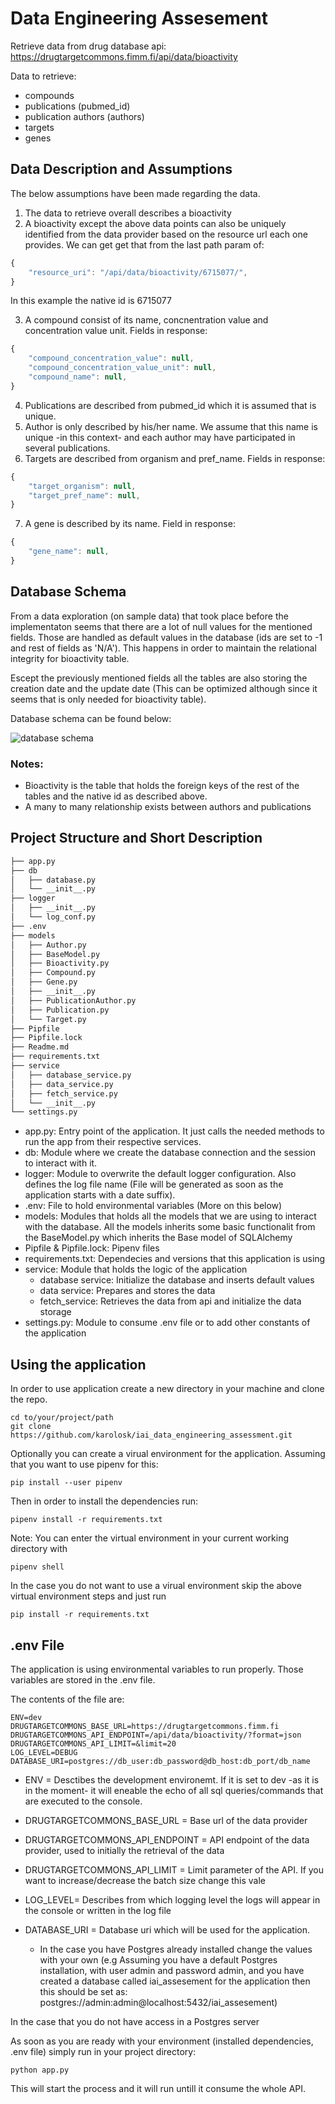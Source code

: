 # Data Engineering Assesement

Retrieve data from drug database api: https://drugtargetcommons.fimm.fi/api/data/bioactivity

Data to retrieve:

* compounds
* publications (pubmed_id)
* publication authors (authors)
* targets
* genes

## Data Description and Assumptions 

The below assumptions have been made regarding the data.

1. The data to retrieve overall describes a bioactivity
2. A bioactivity except the above data points can also be uniquely identified from the data provider based on the resource url each one provides. We can get get that from the last path param of: 
```javascript
{
    "resource_uri": "/api/data/bioactivity/6715077/",
}
```
In this example the native id is 6715077

3. A compound consist of its name, concnentration value and concentration value unit. Fields in response:
```javascript
{
    "compound_concentration_value": null,
    "compound_concentration_value_unit": null,
    "compound_name": null,
}
```
4. Publications are described from pubmed_id which it is assumed that is unique.
5. Author is only described by his/her name. We assume that this name is unique -in this context- and each author may have participated in several publications.
6. Targets are described from organism and pref_name. Fields in response:
```javascript
{
    "target_organism": null,
    "target_pref_name": null,
}
```
7. A gene is described by its name. Field in response:
```javascript
{
    "gene_name": null,
}
```


## Database Schema

From a data exploration (on sample data) that took place before the implementaton seems that there are a lot of null values for the mentioned fields. Those are handled as default values in the database (ids are set to -1 and rest of fields as 'N/A'). This happens in order to maintain the relational integrity for bioactivity table.

Escept the previously mentioned fields all the tables are also storing the creation date and the update date (This can be optimized although since it seems that is only needed for bioactivity table).

Database schema can be found below:

![database schema](https://user-images.githubusercontent.com/25746825/79562783-3cc16f80-80b4-11ea-84cf-14ebed2a384c.png "Database Schema")

### Notes:
* Bioactivity is the table that holds the foreign keys of the rest of the tables and the native id as described above.
* A many to many relationship exists between authors and publications

## Project Structure and Short Description

```bash
├── app.py
├── db
│   ├── database.py
│   └── __init__.py
├── logger
│   ├── __init__.py
│   └── log_conf.py
├── .env
├── models
│   ├── Author.py
│   ├── BaseModel.py
│   ├── Bioactivity.py
│   ├── Compound.py
│   ├── Gene.py
│   ├── __init__.py
│   ├── PublicationAuthor.py
│   ├── Publication.py
│   └── Target.py
├── Pipfile
├── Pipfile.lock
├── Readme.md
├── requirements.txt
├── service
│   ├── database_service.py
│   ├── data_service.py
│   ├── fetch_service.py
│   └── __init__.py
└── settings.py
```

* app.py: Entry point of the application. It just calls the needed methods to run the app from their respective services.
* db: Module where we create the database connection and the session to interact with it. 
* logger: Module to overwrite the default logger configuration. Also defines the log file name (File will be generated as soon as the application starts with a date suffix). 
* .env: File to hold environmental variables (More on this below)
* models: Modules that holds all the models that we are using to interact with the database. All the models inherits some basic functionalit from the BaseModel.py which inherits the Base model of SQLAlchemy
* Pipfile & Pipfile.lock: Pipenv files
* requirements.txt: Dependecies and versions that this application is using
* service: Module that holds the logic of the application
    * database service: Initialize the database and inserts default values
    * data service: Prepares and stores the data
    * fetch_service: Retrieves the data from api and initialize the data storage
* settings.py: Module to consume .env file or to add other constants of the application

## Using the application

In order to use application create a new directory in your machine and clone the repo.

```
cd to/your/project/path
git clone https://github.com/karolosk/iai_data_engineering_assessment.git
```

Optionally you can create a virual environment for the application.
Assuming that you want to use pipenv for this:
```
pip install --user pipenv
```

Then in order to install the dependencies run:
```
pipenv install -r requirements.txt
```

Note: You can enter the virtual environment in your current working directory with 
```
pipenv shell
``` 

In the case you do not want to use a virual environment skip the above virtual environment steps and just run 
```
pip install -r requirements.txt
```

## .env File

The application is using environmental variables to run properly. Those variables are stored in the .env file. 

The contents of the file are:
```
ENV=dev
DRUGTARGETCOMMONS_BASE_URL=https://drugtargetcommons.fimm.fi
DRUGTARGETCOMMONS_API_ENDPOINT=/api/data/bioactivity/?format=json
DRUGTARGETCOMMONS_API_LIMIT=&limit=20
LOG_LEVEL=DEBUG
DATABASE_URI=postgres://db_user:db_password@db_host:db_port/db_name
```
* ENV = Desctibes the development environemt. If it is set to dev -as it is in the moment- it will eneable the echo of all sql queries/commands that are executed to the console. 

* DRUGTARGETCOMMONS_BASE_URL = Base url of the data provider 

* DRUGTARGETCOMMONS_API_ENDPOINT = API endpoint of the data provider, used to initially the retrieval of the data

* DRUGTARGETCOMMONS_API_LIMIT = Limit parameter of the API. If you want to increase/decrease the batch size change this vale

* LOG_LEVEL= Describes from which logging level the logs will appear in the console or written in the log file 

* DATABASE_URI = Database uri which will be used for the application. 
    * In the case you have Postgres already installed change the values with your own (e.g Assuming you have a default Postgres installation, with user admin and password admin, and you have created a database called iai_assesement for the application then this should be set as: postgres://admin:admin@localhost:5432/iai_assesement)

In the case that you do not have access in a Postgres server

As soon as you are ready with your environment (installed dependencies, .env file) simply run in your project directory:

```
python app.py
```
This will start the process and it will run untill it consume the whole API.
